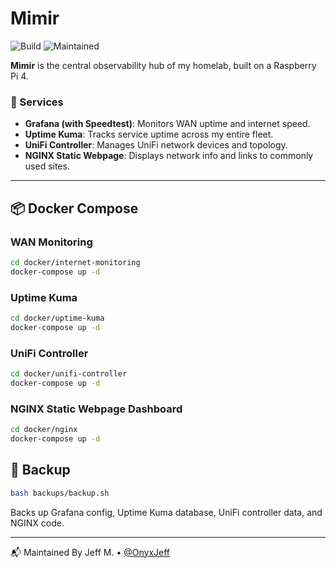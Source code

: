 # Mimir

![Build](https://github.com/OnyxJeff/Mimir/actions/workflows/build.yml/badge.svg)
![Maintained](https://img.shields.io/badge/maintained-yes-blue)

**Mimir** is the central observability hub of my homelab, built on a Raspberry Pi 4.

### 🧰 Services
- **Grafana (with Speedtest)**: Monitors WAN uptime and internet speed.
- **Uptime Kuma**: Tracks service uptime across my entire fleet.
- **UniFi Controller**: Manages UniFi network devices and topology.
- **NGINX Static Webpage**: Displays network info and links to commonly used sites.

---

## 📦 Docker Compose

### WAN Monitoring

```bash
cd docker/internet-monitoring
docker-compose up -d
```

### Uptime Kuma

```bash
cd docker/uptime-kuma
docker-compose up -d
```

### UniFi Controller

```bash
cd docker/unifi-controller
docker-compose up -d
```

### NGINX Static Webpage Dashboard
```bash
cd docker/nginx
docker-compose up -d
```

## 💾 Backup
```bash
bash backups/backup.sh
```
Backs up Grafana config, Uptime Kuma database, UniFi controller data, and NGINX code.

---

📬 Maintained By
Jeff M. • [@OnyxJeff](https://www.github.com/onyxjeff)
